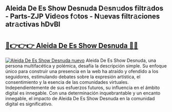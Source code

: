## Aleida De Es Show Desnuda D𝚎sn𝚞dos filtr𝚊dos - Parts-ZJP Vid𝚎os f𝚘tos - N𝚞evas filtr𝚊ciones atr𝚊ctivas hDvBI

# <h2><a href="http://mb06yr.tromn.icu/?c=Aleida+De+Es+Show+Desnuda">🔗👉👉👉 Aleida De Es Show Desnuda 🔗🔗</a></h2>

[![Aleida De Es Show Desnuda nuevo](https://i.imgur.com/pEAQMta.gif)](http://mb06yr.tromn.icu/?c=Aleida+De+Es+Show+Desnuda)
Aleida De Es Show Desnuda, una persona multifacética y polémica, desafía la descripción simple. Su enfoque único para construir una presencia en la web ha atraído y ofendido a los seguidores, estimulando debates sobre la expresión artística, el consentimiento y la esencia de las comunidades virtuales. Independientemente de sus esfuerzos futuros, su influencia en el ámbito digital es innegable. Con una determinación inquebrantable y un encanto innegable, el impacto de Aleida De Es Show Desnuda en la comunidad digital es significativo.
